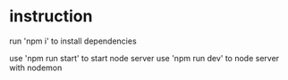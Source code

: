  # instruction


 run 'npm i' to install dependencies

 use 'npm run start' to start node server
 use 'npm run dev' to node server with nodemon